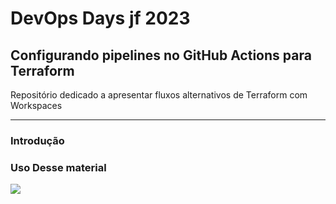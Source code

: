 # DevOps Days jf 2023

## Configurando pipelines no GitHub Actions para Terraform

Repositório dedicado a apresentar fluxos alternativos de Terraform com Workspaces 

---
### Introdução



### Uso Desse material

<div class="sl-block is-focused" data-block-type="image" style="width: 150.768px; height: 52.75px; left: 1027.24px; top: 648px;" data-name="image-44bc4d" data-origin-id="7325a42da15e3ae0fb66a81a6be048e8"><div class="sl-block-content" style="z-index: 26;"><img src="https://s3.amazonaws.com/media-p.slid.es/uploads/1051953/images/10484295/pasted-from-clipboard.png" class="" data-natural-width="403" data-natural-height="141"></div></div>